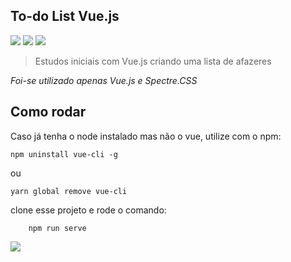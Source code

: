 ## To-do List Vue.js
![](https://img.shields.io/badge/npm-CB3837?style=for-the-badge&logo=npm&logoColor=white) ![](https://img.shields.io/badge/Vue.js-35495E?style=for-the-badge&logo=vue.js&logoColor=4FC08D) ![](https://img.shields.io/badge/Markdown-000000?style=for-the-badge&logo=markdown&logoColor=white)

> Estudos iniciais com Vue.js criando uma lista de afazeres

*Foi-se utilizado apenas Vue.js e Spectre.CSS*


## Como rodar

Caso já tenha o node instalado mas não o vue, utilize com o npm:

    npm uninstall vue-cli -g  
ou

    yarn global remove vue-cli
    
  clone esse projeto e rode o comando:
  

	    npm run serve


![](ex.jJPG)
